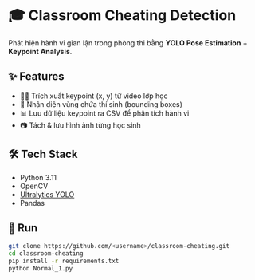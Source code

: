 # 🎓 Classroom Cheating Detection

Phát hiện hành vi gian lận trong phòng thi bằng **YOLO Pose Estimation** + **Keypoint Analysis**.

## ✨ Features
- 🧍‍♂️ Trích xuất keypoint (x, y) từ video lớp học
- 🎯 Nhận diện vùng chứa thí sinh (bounding boxes)
- 📊 Lưu dữ liệu keypoint ra CSV để phân tích hành vi
- 📷 Tách & lưu hình ảnh từng học sinh

## 🛠 Tech Stack
- Python 3.11
- OpenCV
- [Ultralytics YOLO](https://github.com/ultralytics/ultralytics)
- Pandas

## 🚀 Run
```bash
git clone https://github.com/<username>/classroom-cheating.git
cd classroom-cheating
pip install -r requirements.txt
python Normal_1.py
